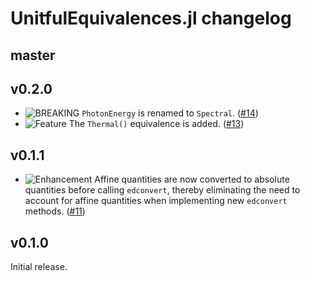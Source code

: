 # UnitfulEquivalences.jl changelog

## master

## v0.2.0

* ![BREAKING](https://img.shields.io/badge/-BREAKING-red) `PhotonEnergy` is renamed to `Spectral`. ([#14](https://github.com/sostock/UnitfulEquivalences.jl/pull/14))
* ![Feature](https://img.shields.io/badge/-feature-green) The `Thermal()` equivalence is added. ([#13](https://github.com/sostock/UnitfulEquivalences.jl/pull/13))

## v0.1.1

* ![Enhancement](https://img.shields.io/badge/-enhancement-blue) Affine quantities are now converted to absolute quantities before calling `edconvert`, thereby eliminating the need to account for affine quantities when implementing new `edconvert` methods. ([#11](https://github.com/sostock/UnitfulEquivalences.jl/pull/11))

## v0.1.0

Initial release.
